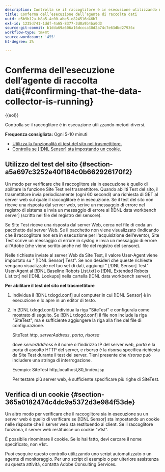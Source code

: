 ```yaml
---
description: Controlla se il raccoglitore è in esecuzione utilizzando metodi diversi.
title: Conferma dell’esecuzione dell’agente di raccolta dati
uuid: e5b9b12a-b8a5-4c00-abe5-e824516d46b7
exl-id: 1235d741-1ddf-4a65-8377-3d8a9b4ba0d3
source-git-commit: b1dda69a606a16dccca30d2a74c7e63dbd27936c
workflow-type: tm+mt
source-wordcount: '455'
ht-degree: 3%

---
```


# Conferma dell’esecuzione dell’agente di raccolta dati{#confirming-that-the-data-collector-is-running}

{{eol}}

Controlla se il raccoglitore è in esecuzione utilizzando metodi diversi.

**Frequenza consigliata:** Ogni 5-10 minuti

* [Utilizza la funzionalità di test del sito nel trasmettitore.](../../../home/c-snsr-ovrvw/admin-sensor/c-data-cltr-rng.md#section-a5a697c3252e40f184c0b662926170f2)
* [Controlla se [!DNL Sensor] sta impostando un cookie.](../../../home/c-snsr-ovrvw/admin-sensor/c-data-cltr-rng.md#section-365a0182474c4dc9a5372d3e984f53de)

## Utilizzo del test del sito {#section-a5a697c3252e40f184c0b662926170f2}

Un modo per verificare che il raccoglitore sia in esecuzione è quello di abilitare la funzione Site Test nel trasmettitore. Quando abiliti Test del sito, il trasmettitore invia periodicamente (ogni 60 secondi) una richiesta di GET al server web sul quale il raccoglitore è in esecuzione. Se il test del sito non riceve una risposta dal server web, scrive un messaggio di errore nel registro di sistema e invia un messaggio di errore al [!DNL data workbench server] (scritto nel file del registro del sensore).

Se Site Test riceve una risposta dal server Web, cerca nel file di coda un pacchetto dal server Web. Se il pacchetto non viene visualizzato (indicando che il raccoglitore non era in esecuzione per l&#39;acquisizione dell&#39;evento), Site Test scrive un messaggio di errore in syslog e invia un messaggio di errore all&#39;Adobe (che viene scritto anche nel file del registro del sensore).

Nelle richieste inviate al server Web da Site Test, il valore User-Agent viene impostato su &quot; [!DNL Sensor] Test&quot;. Se non desideri che queste richieste vengano visualizzate nel tuo set di dati, aggiungi &quot; [!DNL Sensor] Test&quot; User-Agent al [!DNL Baseline Robots List.txt] o [!DNL Extended Robots List.txt] nel [!DNL Lookups] nella cartella [!DNL data workbench server].

**Per abilitare il test del sito nel trasmettitore**

1. Individua il [!DNL txlogd.conf] sul computer in cui [!DNL Sensor] è in esecuzione e lo apre in un editor di testo.

1. In [!DNL txlogd.conf] Individua la riga &quot;SiteTest&quot; e configurala come mostrato di seguito. Se [!DNL txlogd.conf] il file non include la riga &quot;SiteTest&quot;, ma è sufficiente aggiungere la riga alla fine del file di configurazione.

   SiteTest http, *serverAddress*, *porta*, *risorsa*

   dove *serverAddress* è il nome o l’indirizzo IP del server web, *porta* è la porta di ascolto HTTP del server, e *risorsa* è la risorsa specifica richiesta da Site Test durante il test del server. Tieni presente che *risorsa* può includere una stringa di interrogazione.

   Esempio: SiteTest http,localhost,80,/index.jsp

   Per testare più server web, è sufficiente specificare più righe di SiteTest.

## Verifica di un cookie {#section-365a0182474c4dc9a5372d3e984f53de}

Un altro modo per verificare che il raccoglitore sia in esecuzione su un server web è quello di verificare se [!DNL Sensor] sta impostando un cookie nelle risposte che il server web sta restituendo ai client. Se il raccoglitore funziona, il server web restituisce un cookie &quot;v1st&quot;.

È possibile rinominare il cookie. Se lo hai fatto, devi cercare il nome specificato, non v1st.

Puoi eseguire questo controllo utilizzando uno script automatizzato o un agente di monitoraggio. Per uno script di esempio o per ulteriore assistenza su questa attività, contatta Adobe Consulting Services.
